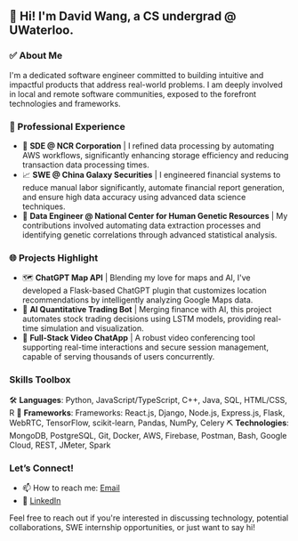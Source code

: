 ## 🌟 Hi! I'm David Wang, a CS undergrad @ UWaterloo.

### ✅ About Me

I'm a dedicated software engineer committed to building intuitive and impactful products that address real-world problems. I am deeply involved in local and remote software communities, exposed to the forefront technologies and frameworks.

### 🚀 Professional Experience

- 🏢 **SDE @ NCR Corporation** | I refined data processing by automating AWS workflows, significantly enhancing storage efficiency and reducing transaction data processing times.
- 📈 **SWE @ China Galaxy Securities** | I engineered financial systems to reduce manual labor significantly, automate financial report generation, and ensure high data accuracy using advanced data science techniques.
- 🔬 **Data Engineer @ National Center for Human Genetic Resources** | My contributions involved automating data extraction processes and identifying genetic correlations through advanced statistical analysis.

### 🌐 Projects Highlight

- 🗺️ **ChatGPT Map API** | Blending my love for maps and AI, I've developed a Flask-based ChatGPT plugin that customizes location recommendations by intelligently analyzing Google Maps data.
- 🤖 **AI Quantitative Trading Bot** | Merging finance with AI, this project automates stock trading decisions using LSTM models, providing real-time simulation and visualization.
- 🎥 **Full-Stack Video ChatApp** | A robust video conferencing tool supporting real-time interactions and secure session management, capable of serving thousands of users concurrently.

### Skills Toolbox

🛠️ **Languages**: Python, JavaScript/TypeScript, C++, Java, SQL, HTML/CSS, R
🔧 **Frameworks**: Frameworks: React.js, Django, Node.js, Express.js, Flask, WebRTC, TensorFlow, scikit-learn, Pandas, NumPy, Celery
⛏️ **Technologies**: MongoDB, PostgreSQL, Git, Docker, AWS, Firebase, Postman, Bash, Google Cloud, REST, JMeter, Spark

### Let’s Connect!

- 📫 How to reach me: [Email](mailto:d83wang@uwaterloo.ca)
- 🔗 [LinkedIn](https://www.linkedin.com/in/david-wang-93949324b)

Feel free to reach out if you're interested in discussing technology, potential collaborations, SWE internship opportunities, or just want to say hi!

